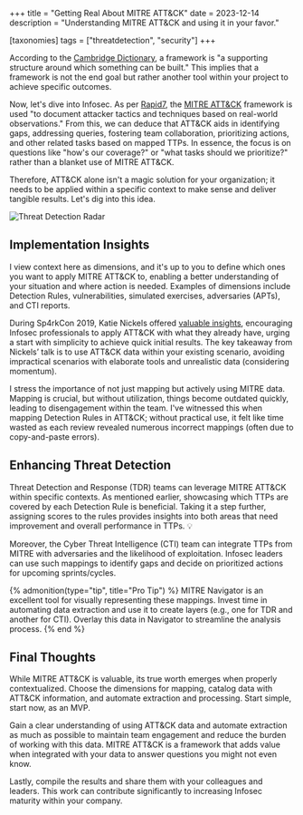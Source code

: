 +++
title = "Getting Real About MITRE ATT&CK"
date  = 2023-12-14
description = "Understanding MITRE ATT&CK and using it in your favor."

[taxonomies]
tags = ["threatdetection", "security"]
+++


According to the [Cambridge Dictionary](https://dictionary.cambridge.org/us/dictionary/english/framework), a framework is "a supporting structure around which something can be built."  This implies that a framework is not the end goal but rather another tool within your project to achieve specific outcomes.

Now, let's dive into Infosec.  As per [Rapid7](https://www.rapid7.com/fundamentals/mitre-attack/), the [MITRE ATT&CK](https://attack.mitre.org/) framework is used "to document attacker tactics and techniques based on real-world observations."  From this, we can deduce that ATT&CK aids in identifying gaps, addressing queries, fostering team collaboration, prioritizing actions, and other related tasks based on mapped TTPs.  In essence, the focus is on questions like "how's our coverage?" or "what tasks should we prioritize?" rather than a blanket use of MITRE ATT&CK.

Therefore, ATT&CK alone isn't a magic solution for your organization; it needs to be applied within a specific context to make sense and deliver tangible results.  Let's dig into this idea.

![Threat Detection Radar](/images/threat-detection.gif "Green radar screen showing some detections")


## Implementation Insights
I view context here as dimensions, and it's up to you to define which ones you want to apply MITRE ATT&CK to, enabling a better understanding of your situation and where action is needed.  Examples of dimensions include Detection Rules, vulnerabilities, simulated exercises, adversaries (APTs), and CTI reports.

During Sp4rkCon 2019, Katie Nickels offered [valuable insights](https://www.youtube.com/watch?v=bkfwMADar0M), encouraging Infosec professionals to apply ATT&CK with what they already have, urging a start with simplicity to achieve quick initial results.  The key takeaway from Nickels’ talk is to use ATT&CK data within your existing scenario, avoiding impractical scenarios with elaborate tools and unrealistic data (considering momentum).

I stress the importance of not just mapping but actively using MITRE data.  Mapping is crucial, but without utilization, things become outdated quickly, leading to disengagement within the team.  I've witnessed this when mapping Detection Rules in ATT&CK; without practical use, it felt like time wasted as each review revealed numerous incorrect mappings (often due to copy-and-paste errors).


## Enhancing Threat Detection
Threat Detection and Response (TDR) teams can leverage MITRE ATT&CK within specific contexts.  As mentioned earlier, showcasing which TTPs are covered by each Detection Rule is beneficial.  Taking it a step further, assigning scores to the rules provides insights into both areas that need improvement and overall performance in TTPs.  💡

Moreover, the Cyber Threat Intelligence (CTI) team can integrate TTPs from MITRE with adversaries and the likelihood of exploitation.  Infosec leaders can use such mappings to identify gaps and decide on prioritized actions for upcoming sprints/cycles.

{% admonition(type="tip", title="Pro Tip") %}
MITRE Navigator is an excellent tool for visually representing these mappings.  Invest time in automating data extraction and use it to create layers (e.g., one for TDR and another for CTI).  Overlay this data in Navigator to streamline the analysis process.
{% end %}


## Final Thoughts
While MITRE ATT&CK is valuable, its true worth emerges when properly contextualized.  Choose the dimensions for mapping, catalog data with ATT&CK information, and automate extraction and processing.  Start simple, start now, as an MVP.

Gain a clear understanding of using ATT&CK data and automate extraction as much as possible to maintain team engagement and reduce the burden of working with this data.  MITRE ATT&CK is a framework that adds value when integrated with your data to answer questions you might not even know.

Lastly, compile the results and share them with your colleagues and leaders.  This work can contribute significantly to increasing Infosec maturity within your company.
